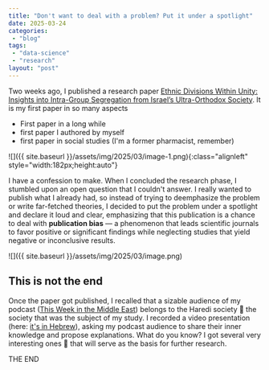 ```yaml
---
title: "Don't want to deal with a problem? Put it under a spotlight"
date: 2025-03-24
categories: 
 - "blog"
tags: 
 - "data-science"
 - "research"
layout: "post"
---
```


Two weeks ago, I published a research paper [Ethnic Divisions Within Unity: Insights into Intra-Group Segregation from Israel’s Ultra-Orthodox Society](https://www.mdpi.com/2076-0760/14/3/169). It is my first paper in so many aspects

- First paper in a long while
- first paper I authored by myself
- first paper in social studies (I'm a former pharmacist, remember)

![]({{ site.baseurl }}/assets/img/2025/03/image-1.png){:class="alignleft" style="width:182px;height:auto"}

I have a confession to make. When I concluded the research phase, I stumbled upon an open question that I couldn't answer. I really wanted to publish what I already had, so instead of trying to deemphasize the problem or write far-fetched theories, I decided to put the problem under a spotlight and declare it loud and clear, emphasizing that this publication is a chance to deal with **publication bias** — a phenomenon that leads scientific journals to favor positive or significant findings while neglecting studies that yield negative or inconclusive results. 

![]({{ site.baseurl }}/assets/img/2025/03/image.png)

## This is not the end

Once the paper got published, I recalled that a sizable audience of my podcast ([This Week in the Middle East](https://anchor.fm/hashavua)) belongs to the Haredi society  the society that was the subject of my study. I recorded a video presentation (here: [it's in Hebrew](https://www.youtube.com/watch?v=8ix-wutbKMk&ab_channel=%D7%94%D7%A9%D7%91%D7%95%D7%A2%D7%91%D7%9E%D7%96%D7%A8%D7%97%D7%94%D7%AA%D7%99%D7%9B%D7%95%D7%9FThisWeekintheMiddleEast)), asking my podcast audience to share their inner knowledge and propose explanations. What do you know? I got several very interesting ones  that will serve as the basis for further research.

THE END
